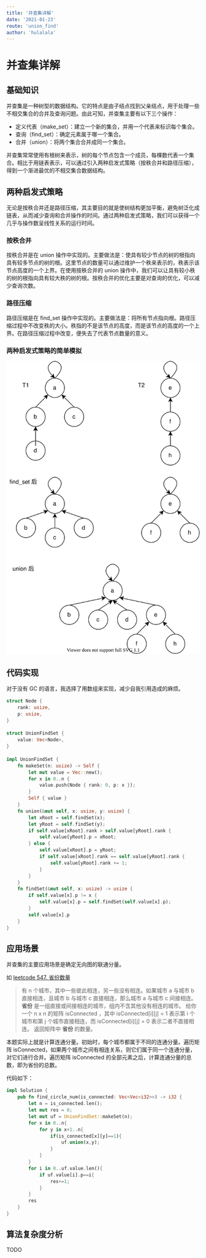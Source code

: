 ```yaml
---
title: '并查集详解'
date: '2021-01-23'
route: 'union_find'
author: 'hulalala'
---
```


# 并查集详解

## 基础知识

并查集是一种树型的数据结构。它的特点是由子结点找到父亲结点，用于处理一些不相交集合的合并及查询问题。由此可知，并查集主要有以下三个操作：

- 定义代表（make_set）：建立一个新的集合，并用一个代表来标识每个集合。
- 查询（find_set）：确定元素属于哪一个集合。
- 合并（union）：将两个集合合并成同一个集合。

并查集常常使用有根树来表示，树的每个节点包含一个成员，每棵数代表一个集合。相比于用链表表示，可以通过引入两种启发式策略（按秩合并和路径压缩），得到一个渐进最优的不相交集合数据结构。

## 两种启发式策略

无论是按秩合并还是路径压缩，其主要目的就是使树结构更加平衡，避免树泛化成链表，从而减少查询和合并操作的时间。通过两种启发式策略，我们可以获得一个几乎与操作数呈线性关系的运行时间。

### 按秩合并

按秩合并是在 union 操作中实现的。主要做法是：使具有较少节点的树的根指向具有较多节点的树的根。这里节点的数量可以通过维护一个秩来表示的，秩表示该节点高度的一个上界。在使用按秩合并的 union 操作中，我们可以让具有较小秩的树的根指向具有较大秩的树的根。按秩合并的优化主要是对查询的优化，可以减少查询次数。

### 路径压缩

路径压缩是在 find_set 操作中实现的。主要做法是：将所有节点指向根。路径压缩过程中不改变秩的大小。秩指的不是该节点的高度，而是该节点的高度的一个上界。在路径压缩过程中改变，便失去了代表节点数量的意义。

### 两种启发式策略的简单模拟

![两种启发式策略](../static/images/uf.svg)

## 代码实现

对于没有 GC 的语言，我选择了用数组来实现，减少自我引用造成的麻烦。

```rust
struct Node {
    rank: usize,
    p: usize,
}

struct UnionFindSet {
    value: Vec<Node>,
}

impl UnionFindSet {
    fn makeSet(n: usize) -> Self {
        let mut value = Vec::new();
        for x in 0..n {
            value.push(Node { rank: 0, p: x });
        }
        Self { value }
    }
    fn union(&mut self, x: usize, y: usize) {
        let xRoot = self.findSet(x);
        let yRoot = self.findSet(y);
        if self.value[xRoot].rank > self.value[yRoot].rank {
            self.value[yRoot].p = xRoot;
        } else {
            self.value[xRoot].p = yRoot;
            if self.value[xRoot].rank == self.value[yRoot].rank {
                self.value[yRoot].rank += 1;
            }
        }
    }
    fn findSet(&mut self, x: usize) -> usize {
        if self.value[x].p != x {
            self.value[x].p = self.findSet(self.value[x].p);
        }
        self.value[x].p
    }
}

```

## 应用场景

并查集的主要应用场景是确定无向图的联通分量。

如 [leetcode 547. 省份数量](https://leetcode-cn.com/problems/number-of-provinces/)

> 有 n 个城市，其中一些彼此相连，另一些没有相连。如果城市 a 与城市 b 直接相连，且城市 b 与城市 c 直接相连，那么城市 a 与城市 c 间接相连。
>**省份** 是一组直接或间接相连的城市，组内不含其他没有相连的城市。
>给你一个 n x n 的矩阵 isConnected ，其中 isConnected[i][j] = 1 表示第 i 个城市和第 j 个城市直接相连，而 isConnected[i][j] = 0 表示二者不直接相连。
>返回矩阵中 **省份** 的数量。

本题实际上就是计算连通分量。初始时，每个城市都属于不同的连通分量。遍历矩阵 isConnected，如果两个城市之间有相连关系，则它们属于同一个连通分量，对它们进行合并。遍历矩阵 isConnected 的全部元素之后，计算连通分量的总数，即为省份的总数。

代码如下：

```rust
impl Solution {
    pub fn find_circle_num(is_connected: Vec<Vec<i32>>) -> i32 {
        let n = is_connected.len();
        let mut res = 0;
        let mut uf = UnionFindSet::makeSet(n);
        for x in 0..n{
            for y in x+1..n{
                if(is_connected[x][y]==1){
                    uf.union(x,y);
                }
            }
        }
        for i in 0..uf.value.len(){
            if uf.value[i].p==i{
                res+=1;
            }
        }
        res
    }
}

```

## 算法复杂度分析

TODO
